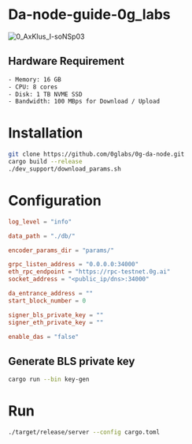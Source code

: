 # Da-node-guide-0g_labs

![0_AxKIus_I-soNSp03](https://github.com/user-attachments/assets/cdd98171-5946-4d7a-945a-8e21a2717c9d)

## Hardware Requirement
```bash
- Memory: 16 GB
- CPU: 8 cores
- Disk: 1 TB NVME SSD
- Bandwidth: 100 MBps for Download / Upload
```

# Installation
```bash
git clone https://github.com/0glabs/0g-da-node.git
cargo build --release
./dev_support/download_params.sh
```

# Configuration
```toml
log_level = "info"

data_path = "./db/"

encoder_params_dir = "params/" 

grpc_listen_address = "0.0.0.0:34000"
eth_rpc_endpoint = "https://rpc-testnet.0g.ai"
socket_address = "<public_ip/dns>:34000"

da_entrance_address = ""
start_block_number = 0

signer_bls_private_key = ""
signer_eth_private_key = ""

enable_das = "false"
```

## Generate BLS private key
```bash
cargo run --bin key-gen
```

# Run
```bash
./target/release/server --config cargo.toml
```
